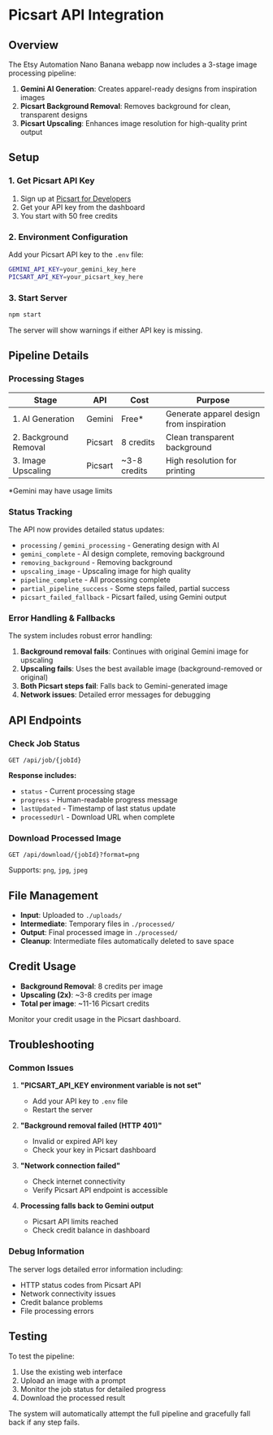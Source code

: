 # Picsart API Integration

## Overview

The Etsy Automation Nano Banana webapp now includes a 3-stage image processing pipeline:

1. **Gemini AI Generation**: Creates apparel-ready designs from inspiration images
2. **Picsart Background Removal**: Removes background for clean, transparent designs
3. **Picsart Upscaling**: Enhances image resolution for high-quality print output

## Setup

### 1. Get Picsart API Key

1. Sign up at [Picsart for Developers](https://picsart.io/developers)
2. Get your API key from the dashboard
3. You start with 50 free credits

### 2. Environment Configuration

Add your Picsart API key to the `.env` file:

```bash
GEMINI_API_KEY=your_gemini_key_here
PICSART_API_KEY=your_picsart_key_here
```

### 3. Start Server

```bash
npm start
```

The server will show warnings if either API key is missing.

## Pipeline Details

### Processing Stages

| Stage | API | Cost | Purpose |
|-------|-----|------|---------|
| 1. AI Generation | Gemini | Free* | Generate apparel design from inspiration |
| 2. Background Removal | Picsart | 8 credits | Clean transparent background |
| 3. Image Upscaling | Picsart | ~3-8 credits | High resolution for printing |

*Gemini may have usage limits

### Status Tracking

The API now provides detailed status updates:

- `processing` / `gemini_processing` - Generating design with AI
- `gemini_complete` - AI design complete, removing background
- `removing_background` - Removing background
- `upscaling_image` - Upscaling image for high quality
- `pipeline_complete` - All processing complete
- `partial_pipeline_success` - Some steps failed, partial success
- `picsart_failed_fallback` - Picsart failed, using Gemini output

### Error Handling & Fallbacks

The system includes robust error handling:

1. **Background removal fails**: Continues with original Gemini image for upscaling
2. **Upscaling fails**: Uses the best available image (background-removed or original)
3. **Both Picsart steps fail**: Falls back to Gemini-generated image
4. **Network issues**: Detailed error messages for debugging

## API Endpoints

### Check Job Status
```http
GET /api/job/{jobId}
```

**Response includes:**
- `status` - Current processing stage
- `progress` - Human-readable progress message
- `lastUpdated` - Timestamp of last status update
- `processedUrl` - Download URL when complete

### Download Processed Image
```http
GET /api/download/{jobId}?format=png
```

Supports: `png`, `jpg`, `jpeg`

## File Management

- **Input**: Uploaded to `./uploads/`
- **Intermediate**: Temporary files in `./processed/` 
- **Output**: Final processed image in `./processed/`
- **Cleanup**: Intermediate files automatically deleted to save space

## Credit Usage

- **Background Removal**: 8 credits per image
- **Upscaling (2x)**: ~3-8 credits per image
- **Total per image**: ~11-16 Picsart credits

Monitor your credit usage in the Picsart dashboard.

## Troubleshooting

### Common Issues

1. **"PICSART_API_KEY environment variable is not set"**
   - Add your API key to `.env` file
   - Restart the server

2. **"Background removal failed (HTTP 401)"**
   - Invalid or expired API key
   - Check your key in Picsart dashboard

3. **"Network connection failed"**
   - Check internet connectivity
   - Verify Picsart API endpoint is accessible

4. **Processing falls back to Gemini output**
   - Picsart API limits reached
   - Check credit balance in dashboard

### Debug Information

The server logs detailed error information including:
- HTTP status codes from Picsart API
- Network connectivity issues
- Credit balance problems
- File processing errors

## Testing

To test the pipeline:

1. Use the existing web interface
2. Upload an image with a prompt
3. Monitor the job status for detailed progress
4. Download the processed result

The system will automatically attempt the full pipeline and gracefully fall back if any step fails.